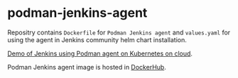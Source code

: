 # podman-jenkins-agent

Repositry contains `Dockerfile` for `Podman Jenkins agent` and `values.yaml` for using the agent in Jenkins community helm chart installation. 

 [Demo of Jenkins using Podman agent on Kubernetes on cloud](https://www.rokpoto.com/podman-jenkins-agent/). 
 
 Podman Jenkins agent image is hosted in [DockerHub](https://hub.docker.com/repository/docker/warrior7089/podman-agent). 
 

